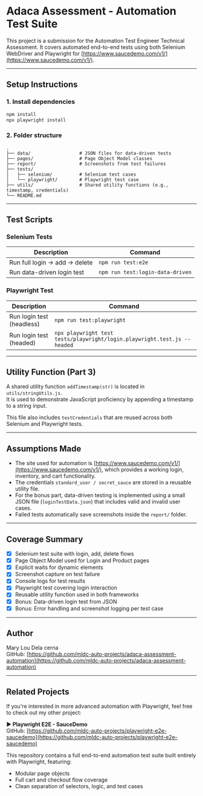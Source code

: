 # Adaca Assessment - Automation Test Suite

This project is a submission for the Automation Test Engineer Technical Assessment. It covers automated end-to-end tests using both Selenium WebDriver and Playwright for [https://www.saucedemo.com/v1/](https://www.saucedemo.com/v1/).

---

## Setup Instructions

### 1. Install dependencies
```bash
npm install
npx playwright install
```

### 2. Folder structure
```
.
├── data/                  # JSON files for data-driven tests
├── pages/                 # Page Object Model classes
├── report/                # Screenshots from test failures
├── tests/
│   ├── selenium/          # Selenium test cases
│   └── playwright/        # Playwright test case
├── utils/                 # Shared utility functions (e.g., timestamp, credentials)
└── README.md
```

---

## Test Scripts

### Selenium Tests

| Description                     | Command                              |
|----------------------------------|---------------------------------------|
| Run full login → add → delete   | `npm run test:e2e`                   |
| Run data-driven login test      | `npm run test:login-data-driven`     |

### Playwright Test

| Description                  | Command                                     |
|------------------------------|----------------------------------------------|
| Run login test (headless)    | `npm run test:playwright`                  |
| Run login test (headed)      | `npx playwright test tests/playwright/login.playwright.test.js --headed` |

---

## Utility Function (Part 3)

A shared utility function `addTimestamp(str)` is located in `utils/stringUtils.js`.  
It is used to demonstrate JavaScript proficiency by appending a timestamp to a string input.  

This file also includes `testCredentials` that are reused across both Selenium and Playwright tests.

---

## Assumptions Made

- The site used for automation is [https://www.saucedemo.com/v1/](https://www.saucedemo.com/v1/), which provides a working login, inventory, and cart functionality.
- The credentials `standard_user / secret_sauce` are stored in a reusable utility file.
- For the bonus part, data-driven testing is implemented using a small JSON file (`loginTestData.json`) that includes valid and invalid user cases.
- Failed tests automatically save screenshots inside the `report/` folder.

---

## Coverage Summary

- [x] Selenium test suite with login, add, delete flows
- [x] Page Object Model used for Login and Product pages
- [x] Explicit waits for dynamic elements
- [x] Screenshot capture on test failure
- [x] Console logs for test results
- [x] Playwright test covering login interaction
- [x] Reusable utility function used in both frameworks
- [x] Bonus: Data-driven login test from JSON
- [x] Bonus: Error handling and screenshot logging per test case

---

## Author

Mary Lou Dela cerna  
GitHub: [https://github.com/mldc-auto-projects/adaca-assessment-automation](https://github.com/mldc-auto-projects/adaca-assessment-automation)


---

## Related Projects

If you're interested in more advanced automation with Playwright, feel free to check out my other project:

**▶ Playwright E2E - SauceDemo**  
GitHub: [https://github.com/mldc-auto-projects/playwright-e2e-saucedemo](https://github.com/mldc-auto-projects/playwright-e2e-saucedemo)

This repository contains a full end-to-end automation test suite built entirely with Playwright, featuring:
- Modular page objects
- Full cart and checkout flow coverage
- Clean separation of selectors, logic, and test cases
